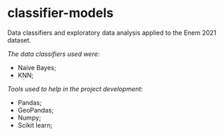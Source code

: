 # classifier-models
Data classifiers and exploratory data analysis applied to the Enem 2021 dataset.

*The data classifiers used were:*
- Naive Bayes;
- KNN;

*Tools used to help in the project development:*
- Pandas;
- GeoPandas;
- Numpy;
- Scikit learn;
